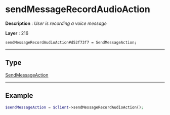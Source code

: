 # sendMessageRecordAudioAction

**Description** : *User is recording a voice message*

**Layer** : 216

```tl
sendMessageRecordAudioAction#d52f73f7 = SendMessageAction;
```

---

## Type

[SendMessageAction](type/SendMessageAction)

---

## Example

```php
$sendMessageAction = $client->sendMessageRecordAudioAction();
```